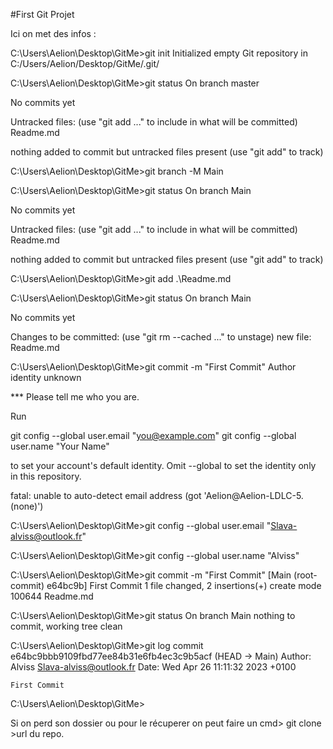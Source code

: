 #First Git Projet

Ici on met des infos : 


C:\Users\Aelion\Desktop\GitMe>git init
Initialized empty Git repository in C:/Users/Aelion/Desktop/GitMe/.git/

C:\Users\Aelion\Desktop\GitMe>git status
On branch master

No commits yet

Untracked files:
  (use "git add <file>..." to include in what will be committed)
        Readme.md

nothing added to commit but untracked files present (use "git add" to track)

C:\Users\Aelion\Desktop\GitMe>git branch -M Main

C:\Users\Aelion\Desktop\GitMe>git status
On branch Main

No commits yet

Untracked files:
  (use "git add <file>..." to include in what will be committed)
        Readme.md

nothing added to commit but untracked files present (use "git add" to track)

C:\Users\Aelion\Desktop\GitMe>git add .\Readme.md

C:\Users\Aelion\Desktop\GitMe>git status
On branch Main

No commits yet

Changes to be committed:
  (use "git rm --cached <file>..." to unstage)
        new file:   Readme.md


C:\Users\Aelion\Desktop\GitMe>git commit -m "First Commit"
Author identity unknown

*** Please tell me who you are.

Run

  git config --global user.email "you@example.com"
  git config --global user.name "Your Name"

to set your account's default identity.
Omit --global to set the identity only in this repository.

fatal: unable to auto-detect email address (got 'Aelion@Aelion-LDLC-5.(none)')

C:\Users\Aelion\Desktop\GitMe>git config --global user.email "Slava-alviss@outlook.fr"

C:\Users\Aelion\Desktop\GitMe>git config --global user.name "Alviss"

C:\Users\Aelion\Desktop\GitMe>git commit -m "First Commit"
[Main (root-commit) e64bc9b] First Commit
 1 file changed, 2 insertions(+)
 create mode 100644 Readme.md

C:\Users\Aelion\Desktop\GitMe>git status
On branch Main
nothing to commit, working tree clean

C:\Users\Aelion\Desktop\GitMe>git log
commit e64bc9bbb9109fbd77ee84b31e6fb4ec3c9b5acf (HEAD -> Main)
Author: Alviss <Slava-alviss@outlook.fr>
Date:   Wed Apr 26 11:11:32 2023 +0100

    First Commit

C:\Users\Aelion\Desktop\GitMe>

Si on perd son dossier ou pour le récuperer on peut faire un cmd> git clone >url du repo.

